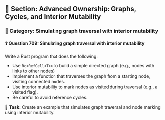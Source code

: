 ## 📘 Section: Advanced Ownership: Graphs, Cycles, and Interior Mutability  
### 🔹 Category: Simulating graph traversal with interior mutability  
#### ❓ Question 709: Simulating graph traversal with interior mutability

Write a Rust program that does the following:

- Use `Rc<RefCell<T>>` to build a simple directed graph (e.g., nodes with links to other nodes).
- Implement a function that traverses the graph from a starting node, visiting connected nodes.
- Use interior mutability to mark nodes as visited during traversal (e.g., a visited flag).
- Be careful to avoid reference cycles.

🔧 **Task:** Create an example that simulates graph traversal and node marking using interior mutability.
